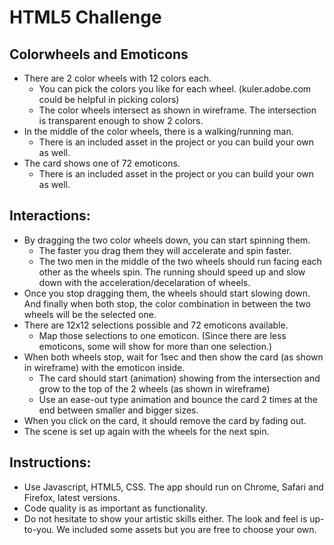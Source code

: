 HTML5 Challenge
===============

Colorwheels and Emoticons 
-------------------------
* There are 2 color wheels with 12 colors each. 
  * You can pick the colors you like for each wheel. (kuler.adobe.com could be helpful in picking colors)
  * The color wheels intersect as shown in wireframe. The intersection is transparent enough to show 2 colors.
* In the middle of the color wheels, there is a walking/running man. 
  * There is an included asset in the project or you can build your own as well.
* The card shows one of 72 emoticons.
  * There is an included asset in the project or you can build your own as well.

Interactions:
-------------
* By dragging the two color wheels down, you can start spinning them. 
  * The faster you drag them they will accelerate and spin faster. 
  * The two men in the middle of the two wheels should run facing each other as the wheels spin. The running should speed up and slow down with the acceleration/decelaration of wheels.
* Once you stop dragging them, the wheels should start slowing down. And finally when both stop, the color combination in between the two wheels will be the selected one.
* There are 12x12 selections possible and 72 emoticons available. 
  * Map those selections to one emoticon. (Since there are less emoticons, some will show for more than one selection.)
* When both wheels stop, wait for 1sec and then show the card (as shown in wireframe) with the emoticon inside. 
  * The card should start (animation) showing from the intersection and grow to the top of the 2 wheels (as shown in wireframe)
  * Use an ease-out type animation and bounce the card 2 times at the end between smaller and bigger sizes.
* When you click on the card, it should remove the card by fading out.
* The scene is set up again with the wheels for the next spin.

Instructions:
-------------
* Use Javascript, HTML5, CSS. The app should run on Chrome, Safari and Firefox, latest versions.
* Code quality is as important as functionality.
* Do not hesitate to show your artistic skills either. The look and feel is up-to-you. We included some assets but you are free to choose your own.



